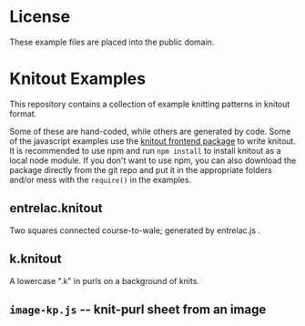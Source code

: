 # License

These example files are placed into the public domain.

# Knitout Examples

This repository contains a collection of example knitting patterns in knitout format.

Some of these are hand-coded, while others are generated by code. Some of the javascript examples use the [knitout frontend package](https://github.com/textiles-lab/knitout-frontend-js) to write knitout. It is recommended to use npm and run `npm install` to install knitout as a local node module. If you don't want to use npm, you can also download the package directly from the git repo and put it in the appropriate folders and/or mess with the `require()` in the examples.

## entrelac.knitout

Two squares connected course-to-wale; generated by entrelac.js .

## k.knitout

A lowercase ".k" in purls on a background of knits.

## `image-kp.js` -- knit-purl sheet from an image

